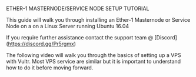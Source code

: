 ETHER-1 MASTERNODE/SERVICE NODE SETUP TUTORIAL

This guide will walk you through installing an Ether-1 Masternode or Service Node on a  on a Linux Server running Ubuntu 16.04

If you require further assistance contact the support team @ [Discord] (https://discord.gg/Pr5rgmx)

The following video will walk you through the basics of setting up a VPS with Vultr. Most VPS service are similar but it is important to understand how to do it before moving forward.
